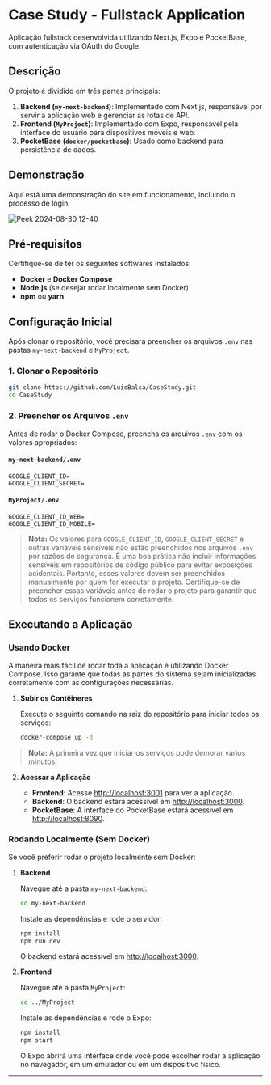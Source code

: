 
# Case Study - Fullstack Application

Aplicação fullstack desenvolvida utilizando Next.js, Expo e PocketBase, com autenticação via OAuth do Google.

## Descrição

O projeto é dividido em três partes principais:

1. **Backend (`my-next-backend`)**: Implementado com Next.js, responsável por servir a aplicação web e gerenciar as rotas de API.
2. **Frontend (`MyProject`)**: Implementado com Expo, responsável pela interface do usuário para dispositivos móveis e web.
3. **PocketBase (`docker/pocketbase`)**: Usado como backend para persistência de dados.


## Demonstração

Aqui está uma demonstração do site em funcionamento, incluindo o processo de login:

![Peek 2024-08-30 12-40](https://github.com/user-attachments/assets/5dbba1f0-5a8f-4daa-b45a-83c8242b2cbf)


## Pré-requisitos

Certifique-se de ter os seguintes softwares instalados:

- **Docker** e **Docker Compose**
- **Node.js** (se desejar rodar localmente sem Docker)
- **npm** ou **yarn**

## Configuração Inicial

Após clonar o repositório, você precisará preencher os arquivos `.env` nas pastas `my-next-backend` e `MyProject`.

### 1. Clonar o Repositório

```bash
git clone https://github.com/LuisBalsa/CaseStudy.git
cd CaseStudy
```

### 2. Preencher os Arquivos `.env`

Antes de rodar o Docker Compose, preencha os arquivos `.env` com os valores apropriados:

#### `my-next-backend/.env`

```plaintext
GOOGLE_CLIENT_ID=
GOOGLE_CLIENT_SECRET=
```

#### `MyProject/.env`

```plaintext
GOOGLE_CLIENT_ID_WEB=
GOOGLE_CLIENT_ID_MOBILE=
```

> **Nota:** Os valores para `GOOGLE_CLIENT_ID`, `GOOGLE_CLIENT_SECRET` e outras variáveis sensíveis não estão preenchidos nos arquivos `.env` por razões de segurança. É uma boa prática não incluir informações sensíveis em repositórios de código público para evitar exposições acidentais. Portanto, esses valores devem ser preenchidos manualmente por quem for executar o projeto. Certifique-se de preencher essas variáveis antes de rodar o projeto para garantir que todos os serviços funcionem corretamente.

## Executando a Aplicação

### Usando Docker

A maneira mais fácil de rodar toda a aplicação é utilizando Docker Compose. Isso garante que todas as partes do sistema sejam inicializadas corretamente com as configurações necessárias.

1. **Subir os Contêineres**

   Execute o seguinte comando na raiz do repositório para iniciar todos os serviços:

   ```bash
   docker-compose up -d
   ```

> **Nota:** A primeira vez que iniciar os serviços pode demorar vários minutos.


2. **Acessar a Aplicação**

   - **Frontend**: Acesse [http://localhost:3001](http://localhost:3001) para ver a aplicação.
   - **Backend**: O backend estará acessível em [http://localhost:3000](http://localhost:3000).
   - **PocketBase**: A interface do PocketBase estará acessível em [http://localhost:8090](http://localhost:8090).

### Rodando Localmente (Sem Docker)

Se você preferir rodar o projeto localmente sem Docker:

1. **Backend**

   Navegue até a pasta `my-next-backend`:

   ```bash
   cd my-next-backend
   ```

   Instale as dependências e rode o servidor:

   ```bash
   npm install
   npm run dev
   ```

   O backend estará acessível em [http://localhost:3000](http://localhost:3000).

2. **Frontend**

   Navegue até a pasta `MyProject`:

   ```bash
   cd ../MyProject
   ```

   Instale as dependências e rode o Expo:

   ```bash
   npm install
   npm start
   ```

   O Expo abrirá uma interface onde você pode escolher rodar a aplicação no navegador, em um emulador ou em um dispositivo físico.

---
